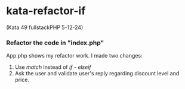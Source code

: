 # kata-refactor-if
(Kata 49  fullstackPHP 5-12-24)



###  Refactor the code in "index.php"

App.php shows my refactor work. I made two changes:
1. Use *match* instead of *if - elseif*
2. Ask the user and validate user's reply regarding discount level and price.